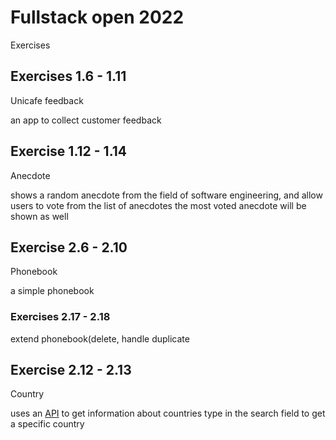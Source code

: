 # Fullstack open 2022

Exercises 

## Exercises 1.6 - 1.11

Unicafe feedback

an app to collect customer feedback

## Exercise 1.12 - 1.14

Anecdote

shows a random anecdote from the field of software engineering,
and allow users to vote from the list of anecdotes
the most voted anecdote will be shown as well

## Exercise 2.6 - 2.10

Phonebook

a simple phonebook

### Exercises 2.17 - 2.18

extend phonebook(delete, handle duplicate

## Exercise 2.12 - 2.13

Country

uses an [API](https://restcountries.com) to get information about countries
type in the search field to get a specific country
